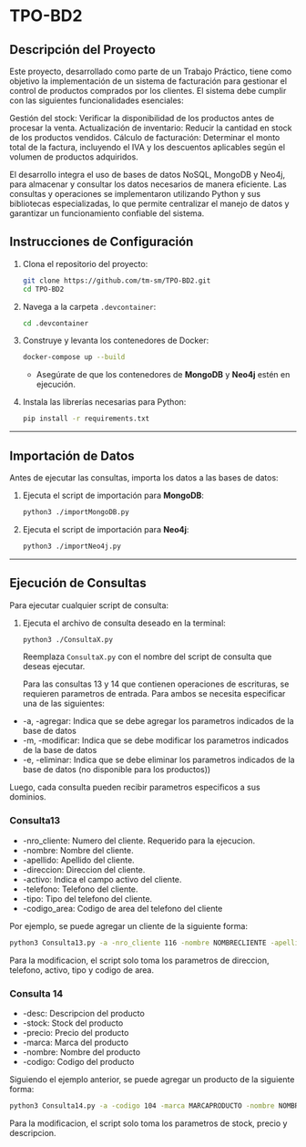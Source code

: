 # TPO-BD2

## Descripción del Proyecto
Este proyecto, desarrollado como parte de un Trabajo Práctico, tiene como objetivo la implementación de un sistema de facturación para gestionar el control de productos comprados por los clientes. El sistema debe cumplir con las siguientes funcionalidades esenciales:

Gestión del stock: Verificar la disponibilidad de los productos antes de procesar la venta.
Actualización de inventario: Reducir la cantidad en stock de los productos vendidos.
Cálculo de facturación: Determinar el monto total de la factura, incluyendo el IVA y los descuentos aplicables según el volumen de productos adquiridos.

El desarrollo integra el uso de bases de datos NoSQL, MongoDB y Neo4j, para almacenar y consultar los datos necesarios de manera eficiente. Las consultas y operaciones se implementaron utilizando Python y sus bibliotecas especializadas, lo que permite centralizar el manejo de datos y garantizar un funcionamiento confiable del sistema.


## **Instrucciones de Configuración**
1. Clona el repositorio del proyecto:
   ```bash
   git clone https://github.com/tm-sm/TPO-BD2.git
   cd TPO-BD2
   ```

2. Navega a la carpeta `.devcontainer`:
   ```bash
   cd .devcontainer
   ```

3. Construye y levanta los contenedores de Docker:
   ```bash
   docker-compose up --build
   ```
   - Asegúrate de que los contenedores de **MongoDB** y **Neo4j** estén en ejecución.

4. Instala las librerías necesarias para Python:
   ```bash
   pip install -r requirements.txt
   ```

---

## **Importación de Datos**
Antes de ejecutar las consultas, importa los datos a las bases de datos:

1. Ejecuta el script de importación para **MongoDB**:
   ```bash
   python3 ./importMongoDB.py
   ```

2. Ejecuta el script de importación para **Neo4j**:
   ```bash
   python3 ./importNeo4j.py
   ```

---

## **Ejecución de Consultas**
Para ejecutar cualquier script de consulta:

1. Ejecuta el archivo de consulta deseado en la terminal:
   ```bash
   python3 ./ConsultaX.py
   ```
   Reemplaza `ConsultaX.py` con el nombre del script de consulta que deseas ejecutar.

   Para las consultas 13 y 14 que contienen operaciones de escrituras, se requieren parametros de entrada. Para ambos se necesita especificar una de las siguientes:
   
- -a, -agregar: Indica que se debe agregar los parametros indicados de la base de datos
- -m, -modificar: Indica que se debe modificar los parametros indicados de la base de datos
- -e, -eliminar: Indica que se debe eliminar los parametros indicados de la base de datos (no disponible para los productos))
   
Luego, cada consulta pueden recibir parametros especificos a sus dominios.

###  Consulta13
- -nro_cliente: Numero del cliente. Requerido para la ejecucion.
- -nombre: Nombre del cliente.
- -apellido: Apellido del cliente.
- -direccion: Direccion del cliente.
- -activo: Indica el campo activo del cliente.
- -telefono: Telefono del cliente.
- -tipo: Tipo del telefono del cliente.
- -codigo_area: Codigo de area del telefono del cliente  

Por ejemplo, se puede agregar un cliente de la siguiente forma:
``` bash
python3 Consulta13.py -a -nro_cliente 116 -nombre NOMBRECLIENTE -apellido APELLIDOCLIENTE -direccion DIRECCIONCLIENTE -activo 1 -telefono 11547325 -tipo M -codigo_area 11
```
Para la modificacion, el script solo toma los parametros de direccion, telefono, activo, tipo y codigo de area.

### Consulta 14
- -desc: Descripcion del producto
- -stock: Stock del producto
- -precio: Precio del producto
- -marca: Marca del producto
- -nombre: Nombre del producto
- -codigo: Codigo del producto 

Siguiendo el ejemplo anterior, se puede agregar un producto de la siguiente forma:
```bash 
python3 Consulta14.py -a -codigo 104 -marca MARCAPRODUCTO -nombre NOMBREPRODUCTO -precio 1400.6 -desc DESCRIPCIONPRODUCTO -stock 4
```
Para la modificacion, el script solo toma los parametros de stock, precio y descripcion.

